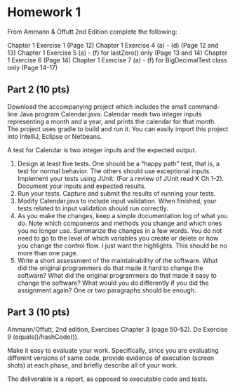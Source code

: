 # Homework 1

From Ammann & Offutt 2nd Edition complete the following:

Chapter 1 Exercise 1 (Page 12)
Chapter 1 Exercise 4 (a) - (d) (Page 12 and 13)
Chapter 1 Exercise 5 (a) - (f) for lastZero() only (Page 13 and 14)
Chapter 1 Exercise 6 (Page 14)
Chapter 1 Exercise 7 (a) - (f) for BigDecimalTest class only (Page 14-17)

## Part 2 (10 pts)

Download the accompanying project which includes the small command-line Java program Calendar.java. Calendar reads two integer inputs representing a month and a year, and prints the calendar for that month. The project uses gradle to build and run it. You can easily import this project into IntelliJ, Eclipse or Netbeans.

A test for Calendar is two integer inputs and the expected output.


1. Design at least five tests. One should be a “happy path” test, that is, a test for normal behavior. The others should use exceptional inputs. Implement your tests using JUnit. (For a review of JUnit read K Ch 1-2). Document your inputs and expected results.
2. Run your tests. Capture and submit the results of running your tests.
3. Modify Calendar.java to include input validation. When finished, your tests related to input validation should run correctly.
4. As you make the changes, keep a simple documentation log of what you do. Note which components and methods you change and which ones you no longer use. Summarize the changes in a few words. You do not need to go to the level of which variables you create or delete or how you change the control flow. I just want the highlights. This should be no more than one page.
5. Write a short assessment of the maintainability of the software. What did the original programmers do that made it hard to change the software? What did the original programmers do that made it easy to change the software? What would you do differently if you did the assignment again? One or two paragraphs should be enough.

## Part 3 (10 pts)

Ammann/Offutt, 2nd edition, Exercises Chapter 3 (page 50-52). Do Exercise 9 (equals()/hashCode()).

Make it easy to evaluate your work. Specifically, since you are evaluating different versions of same code, provide evidence of execution (screen shots) at each phase, and briefly describe all of your work.

The deliverable is a report, as opposed to executable code and tests.
